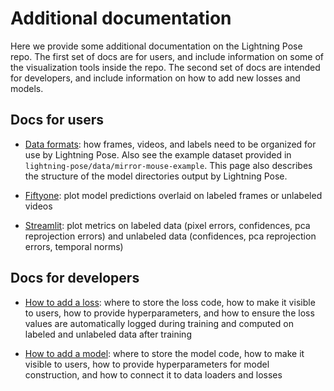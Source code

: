 # Additional documentation

Here we provide some additional documentation on the Lightning Pose repo. The first set of docs are
for users, and include information on some of the visualization tools inside the repo. The second
set of docs are intended for developers, and include information on how to add new losses and 
models.

## Docs for users
* [Data formats](directory_structures.md): how frames, videos, and labels need to be organized for 
use by Lightning Pose. 
Also see the example dataset provided in `lightning-pose/data/mirror-mouse-example`.
This page also describes the structure of the model directories output by Lightning Pose.

* [Fiftyone](fiftyone.md): plot model predictions overlaid on labeled frames or unlabeled videos

* [Streamlit](apps.md): plot metrics on labeled data (pixel errors, confidences, pca reprojection 
errors) and unlabeled data (confidences, pca reprojection errors, temporal norms)


## Docs for developers

* [How to add a loss](add_a_loss.md): 
where to store the loss code, 
how to make it visible to users,
how to provide hyperparameters,
and how to ensure the loss values are automatically logged during training and computed on labeled
and unlabeled data after training

* [How to add a model](add_a_model.md): 
where to store the model code,
how to make it visible to users, 
how to provide hyperparameters for model construction, 
and how to connect it to data loaders and losses

